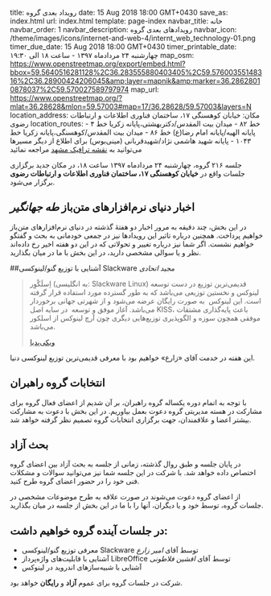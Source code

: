 title: رویداد بعدی گروه
date: 15 Aug 2018 18:00 GMT+0430
save_as: index.html
url: index.html
template: page-index
navbar_title: خانه
navbar_order: 1
navbar_description: رویدادهای بعدی گروه
navbar_icon: /theme/images/icons/internet-and-web-4/internt_web_technology-01.png
timer_due_date: 15 Aug 2018 18:00 GMT+0430
timer_printable_date: چهارشنبه ۲۴ مردادماه ۱۳۹۷ - ساعت ۱۸ الی ۱۹:۳۰
map_osm: https://www.openstreetmap.org/export/embed.html?bbox=59.5640516281128%2C36.283555880403405%2C59.57600355148316%2C36.28900424206045&amp;layer=mapnik&amp;marker=36.28628010878037%2C59.570027589797974
map_url: https://www.openstreetmap.org/?mlat=36.28628&mlon=59.57003#map=17/36.28628/59.57003&layers=N
location_address: مکان: خیابان کوهسنگی ۱۷، ساختمان فناوری اطلاعات و ارتباطات رضوی
location_routes:  خط ۸۲ - میدان بیت المقدس/دکتربهشتی،پایانه زکریا
    خط ۴ - پایانه الهیه/پایانه امام رضا(ع)
    خط ۸۶ - میدان بیت المقدس/کوهسنگی،پایانه زکریا
    خط ۱۰۴۳ - پایانه شهید هاشمی نژاد/شهیدقربانی (مینی‌بوس)
    برای اطلاع از دیگر مسیرها می‌توانید به <a href="http://map.mashadtraffic.ir">نقشه ترافیک مشهد</a> مراجعه نمائید

جلسه ۲۱۶ گروه، چهارشنبه ۲۴ مردادماه ۱۳۹۷ ساعت ۱۸، در مکان جدید برگزاری جلسات
واقع در **خیابان کوهسنگی ۱۷، ساختمان فناوری اطلاعات و ارتباطات رضوی** برگزار
می‌شود.

## اخبار دنیای نرم‌افزارهای متن‌باز *طه جهانگیر*
در این بخش، چند دقیقه به مرور اخبار دو هفتهٔ گذشته در دنیای نرم‌افزارهای
متن‌باز خواهیم پرداخت. همچنین درباره تاثیر این رویدادها نیز در
جمعی خودمانی به بحث و گفتگو خواهیم نشست. اگر شما نیز درباره تغییر و تحولاتی
که در این دو هفته اخیر رخ داده‌اند نظر و یا سوالی مشخصی دارید، در این بخش
با ما در میان بگذارید.

##آشنایی با توزیع گنو/لینوکسی Slackware *مجید اتحادی*

> اِسلَکْوِر (به انگلیسی: Slackware Linux) قدیمی‌ترین توزیع در دست توسعه لینوکس و
> نخستین توزیعی می‌باشد که به طور گسترده مورد استفاده قرار گرفته است. این لینوکس
>‌ به صورت رایگان عرضه می‌شود و از شهرتی جهانی برخوردار می‌باشد. آغاز موفق و توسعه
>‌ در سایه اصل KISS، باعث پایه‌گذاری مشتقات موفقی همچون سوزه و الگوپذیری توزیع‌هایی
> دیگری چون آرچ لینوکس از اسلکور می‌باشد.
>
> [ویکی‌پدیا][2]

این هفته در خدمت آقای «زارع» خواهیم بود با معرفی قدیمی‌ترین توزیع لینوکسی دنیا.

## انتخابات گروه راهبران
با توجه به اتمام دوره یکساله گروه راهبران، بر آن شدیم از اعضای فعال گروه برای
مشارکت در هسته مدیریتی گروه دعوت بعمل بیاوریم. در این بخش با دعوت به مشارکت
بیشتر اعضا و علاقمندان، جهت برگزاری انتخابات گروه تصمیم نظر گرفته خواهد شد.

## بحث آزاد
در پایان جلسه و طبق روال گذشته، زمانی از جلسه به بحث آزاد بین اعضای گروه
اختصاص داده خواهد شد. با شرکت در این جلسه شما نیز می‌توانید سوالات و مشکلات
فنی خود را در حضور اعضای گروه طرح کنید.

از اعضای گروه دعوت می‌شوند در صورت علاقه به طرح موضوعات مشخصی در جلسات
گروه، توسط خود و یا دیگران، آنها را با ما در این بخش از جلسه در میان بگذارید.

## در جلسات آینده گروه خواهیم داشت:
- معرفی توزیع گنو/لینوکسی Slackware توسط آقای *امیر زارع*
- آشنایی با قابلیت‌های واژه‌پرداز LibreOffice توسط آقای *افشین فلاطونی*
- آشنایی با شبیه‌سازهای اندروید در لینوکس


شرکت در جلسات گروه برای عموم **آزاد** و **رایگان** خواهد بود.

[1]: http://map.mashadtraffic.ir
[2]: https://fa.wikipedia.org/wiki/%D8%A7%D8%B3%D9%84%DA%A9%D9%88%D8%B1
